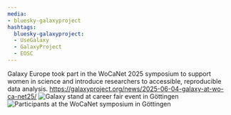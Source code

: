```yaml
---
media:
- bluesky-galaxyproject
hashtags:
  bluesky-galaxyproject:
  - UseGalaxy
  - GalaxyProject
  - EOSC
---
```

Galaxy Europe took part in the WoCaNet 2025 symposium to support women in science and introduce researchers to accessible, reproducible data analysis.
https://galaxyproject.org/news/2025-06-04-galaxy-at-wo-ca-net25/
![Galaxy stand at career fair event in Göttingen](https://galaxyproject.org/assets/static/Career-Fair.b1f4eea.1d01438002c3c4e89a1d24aba3447c39.jpeg)
![Participants at the WoCaNet symposium in Göttingen](https://galaxyproject.org/assets/static/WoCaNet.775f9c8.7b219ecacf54dc80789d667526f197ef.jpeg)